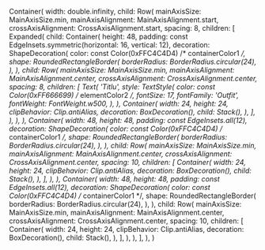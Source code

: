 Container(
    width: double.infinity,
    child: Row(
        mainAxisSize: MainAxisSize.min,
        mainAxisAlignment: MainAxisAlignment.start,
        crossAxisAlignment: CrossAxisAlignment.start,
        spacing: 8,
        children: [
            Expanded(
                child: Container(
                    height: 48,
                    padding: const EdgeInsets.symmetric(horizontal: 16, vertical: 12),
                    decoration: ShapeDecoration(
                        color: const Color(0xFFC4C4D4) /* containerColor1 */,
                        shape: RoundedRectangleBorder(
                            borderRadius: BorderRadius.circular(24),
                        ),
                    ),
                    child: Row(
                        mainAxisSize: MainAxisSize.min,
                        mainAxisAlignment: MainAxisAlignment.center,
                        crossAxisAlignment: CrossAxisAlignment.center,
                        spacing: 8,
                        children: [
                            Text(
                                'Titlu',
                                style: TextStyle(
                                    color: const Color(0xFF666699) /* elementColor2 */,
                                    fontSize: 17,
                                    fontFamily: 'Outfit',
                                    fontWeight: FontWeight.w500,
                                ),
                            ),
                            Container(
                                width: 24,
                                height: 24,
                                clipBehavior: Clip.antiAlias,
                                decoration: BoxDecoration(),
                                child: Stack(),
                            ),
                        ],
                    ),
                ),
            ),
            Container(
                width: 48,
                height: 48,
                padding: const EdgeInsets.all(12),
                decoration: ShapeDecoration(
                    color: const Color(0xFFC4C4D4) /* containerColor1 */,
                    shape: RoundedRectangleBorder(
                        borderRadius: BorderRadius.circular(24),
                    ),
                ),
                child: Row(
                    mainAxisSize: MainAxisSize.min,
                    mainAxisAlignment: MainAxisAlignment.center,
                    crossAxisAlignment: CrossAxisAlignment.center,
                    spacing: 10,
                    children: [
                        Container(
                            width: 24,
                            height: 24,
                            clipBehavior: Clip.antiAlias,
                            decoration: BoxDecoration(),
                            child: Stack(),
                        ),
                    ],
                ),
            ),
            Container(
                width: 48,
                height: 48,
                padding: const EdgeInsets.all(12),
                decoration: ShapeDecoration(
                    color: const Color(0xFFC4C4D4) /* containerColor1 */,
                    shape: RoundedRectangleBorder(
                        borderRadius: BorderRadius.circular(24),
                    ),
                ),
                child: Row(
                    mainAxisSize: MainAxisSize.min,
                    mainAxisAlignment: MainAxisAlignment.center,
                    crossAxisAlignment: CrossAxisAlignment.center,
                    spacing: 10,
                    children: [
                        Container(
                            width: 24,
                            height: 24,
                            clipBehavior: Clip.antiAlias,
                            decoration: BoxDecoration(),
                            child: Stack(),
                        ),
                    ],
                ),
            ),
        ],
    ),
)